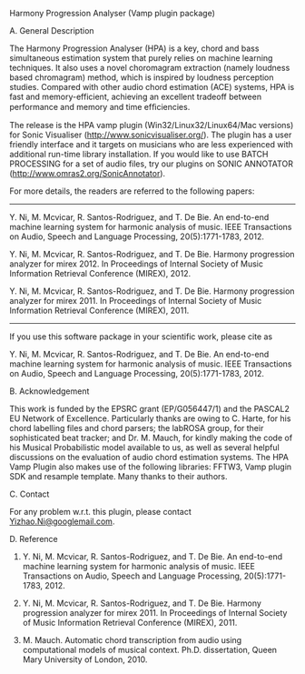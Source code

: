 Harmony Progression Analyser (Vamp plugin package)

A. General Description

The Harmony Progression Analyser (HPA) is a key, chord and bass simultaneous estimation system that purely relies on machine learning techniques. It also uses a novel choromagram extraction (namely loudness based chromagram) method, which is inspired by loudness perception studies. Compared with other audio chord estimation (ACE) systems, HPA is fast and memory-efficient, achieving an excellent tradeoff between performance and memory and time efﬁciencies.

The release is the HPA vamp plugin (Win32/Linux32/Linux64/Mac versions) for Sonic Visualiser (http://www.sonicvisualiser.org/). The plugin has a user friendly interface and it targets on musicians who are less experienced with additional run-time library installation. If you would like to use BATCH PROCESSING for a set of audio files, try our plugins on SONIC ANNOTATOR (http://www.omras2.org/SonicAnnotator).

For more details, the readers are referred to the following papers: 

------------------------------------------------------------------------------------------

Y. Ni, M. Mcvicar, R. Santos-Rodriguez, and T. De Bie. An end-to-end machine learning system for harmonic analysis of music. IEEE Transactions on Audio, Speech and Language Processing, 20(5):1771-1783, 2012.

Y. Ni, M. Mcvicar, R. Santos-Rodriguez, and T. De Bie. Harmony progression analyzer for mirex 2012. In Proceedings of Internal Society of Music Information Retrieval Conference (MIREX), 2012.

Y. Ni, M. Mcvicar, R. Santos-Rodriguez, and T. De Bie. Harmony progression analyzer for mirex 2011. In Proceedings of Internal Society of Music Information Retrieval Conference (MIREX), 2011.

------------------------------------------------------------------------------------------

If you use this software package in your scientific work, please cite as

Y. Ni, M. Mcvicar, R. Santos-Rodriguez, and T. De Bie. An end-to-end machine learning system for harmonic analysis of music. IEEE Transactions on Audio, Speech and Language Processing, 20(5):1771-1783, 2012.

B. Acknowledgement

This work is funded by the EPSRC grant (EP/G056447/1) and the PASCAL2 EU Network of Excellence. Particularly thanks are owing to C. Harte, for his chord labelling files and chord parsers; the labROSA group, for their sophisticated beat tracker; and Dr. M. Mauch, for kindly making the code of his Musical Probabilistic model available to us, as well as several helpful discussions on the evaluation of audio chord estimation systems. The HPA Vamp Plugin also makes use of the following libraries: FFTW3, Vamp plugin SDK and resample template. Many thanks to their authors. 

C. Contact 

For any problem w.r.t. this plugin, please contact Yizhao.Ni@googlemail.com.

D. Reference

1. Y. Ni, M. Mcvicar, R. Santos-Rodriguez, and T. De Bie. An end-to-end machine learning system for harmonic analysis of music. IEEE Transactions on Audio, Speech and Language Processing, 20(5):1771-1783, 2012.

2. Y. Ni, M. Mcvicar, R. Santos-Rodriguez, and T. De Bie. Harmony progression analyzer for mirex 2011. In Proceedings of Internal Society of Music Information Retrieval Conference (MIREX), 2011.

3. M. Mauch. Automatic chord transcription from audio using computational models of musical context.  Ph.D. dissertation, Queen Mary University of London, 2010.
